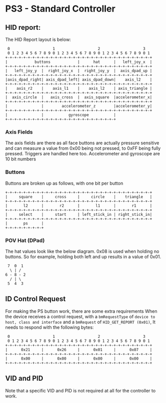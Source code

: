 # PS3 - Standard Controller
## HID report:
The HID Report layout is below:
```
 0                   1                   2                   3
 0 1 2 3 4 5 6 7 8 9 0 1 2 3 4 5 6 7 8 9 0 1 2 3 4 5 6 7 8 9 0 1
+-+-+-+-+-+-+-+-+-+-+-+-+-+-+-+-+-+-+-+-+-+-+-+-+-+-+-+-+-+-+-+-+
|            buttons            |      hat      |   left_joy_x  |
+-+-+-+-+-+-+-+-+-+-+-+-+-+-+-+-+-+-+-+-+-+-+-+-+-+-+-+-+-+-+-+-+
|   left_joy_y  |  right_joy_x  |  right_joy_y  |  axis_dpad_up |
+-+-+-+-+-+-+-+-+-+-+-+-+-+-+-+-+-+-+-+-+-+-+-+-+-+-+-+-+-+-+-+-+
|axis_dpad_right| axis_dpad_left| axis_dpad_down|    axis_l2    |
+-+-+-+-+-+-+-+-+-+-+-+-+-+-+-+-+-+-+-+-+-+-+-+-+-+-+-+-+-+-+-+-+
|    axis_r2    |    axis_l1    |    axis_l2    | axis_triangle |
+-+-+-+-+-+-+-+-+-+-+-+-+-+-+-+-+-+-+-+-+-+-+-+-+-+-+-+-+-+-+-+-+
|  axis_circle  |   axis_cross  |  axis_square  |accelerometer_x|
+-+-+-+-+-+-+-+-+-+-+-+-+-+-+-+-+-+-+-+-+-+-+-+-+-+-+-+-+-+-+-+-+
|               |        accelerometer_z        |accelerometer_y|
+-+-+-+-+-+-+-+-+-+-+-+-+-+-+-+-+-+-+-+-+-+-+-+-+-+-+-+-+-+-+-+-+
|               |           gyroscope           |
+-+-+-+-+-+-+-+-+-+-+-+-+-+-+-+-+-+-+-+-+-+-+-+-+
```
### Axis Fields
The axis fields are there as all face buttons are actually pressure sensitive and can measure a value from 0x00 being not pressed, to 0xFF being fully pressed. Triggers are handled here too.
Accelerometer and gyroscope are 10 bit numbers

### Buttons
Buttons are broken up as follows, with one bit per button

```
+-+-+-+-+-+-+-+-+-+-+-+-+-+-+-+-+-+-+-+-+-+-+-+-+-+-+-+-+-+-+-+-+
|     square    |     cross     |     circle    |    triangle   |
+-+-+-+-+-+-+-+-+-+-+-+-+-+-+-+-+-+-+-+-+-+-+-+-+-+-+-+-+-+-+-+-+
|       l2      |       r2      |       l1      |       r1      |
+-+-+-+-+-+-+-+-+-+-+-+-+-+-+-+-+-+-+-+-+-+-+-+-+-+-+-+-+-+-+-+-+
|     select    |     start     | left_stick_in | right_stick_in|
+-+-+-+-+-+-+-+-+-+-+-+-+-+-+-+-+-+-+-+-+-+-+-+-+-+-+-+-+-+-+-+-+
|       ps      |
+-+-+-+-+-+-+-+-+
```

### POV Hat (DPad)
The hat values look like the below diagram. 0x08 is used when holding no buttons. So for example, holding both left and up results in a value of 0x01.

```
 7  0  1
  \ | /
6 - 8 - 2
  / | \
 5  4  3
```

## ID Control Request
For making the PS button work, there are some extra requirements
When the device receives a control request, with a `bmRequestType` of `device to host, class and interface` and a `bmRequest` of `HID_GET_REPORT (0x01)`, It needs to respond with the following bytes: 
```
 0                   1                   2                   3  
 0 1 2 3 4 5 6 7 8 9 0 1 2 3 4 5 6 7 8 9 0 1 2 3 4 5 6 7 8 9 0 1
+-+-+-+-+-+-+-+-+-+-+-+-+-+-+-+-+-+-+-+-+-+-+-+-+-+-+-+-+-+-+-+-+
|      0x21     |      0x26     |      0x01     |      0x07     |
+-+-+-+-+-+-+-+-+-+-+-+-+-+-+-+-+-+-+-+-+-+-+-+-+-+-+-+-+-+-+-+-+
|      0x00     |      0x00     |      0x00     |      0x00     |
+-+-+-+-+-+-+-+-+-+-+-+-+-+-+-+-+-+-+-+-+-+-+-+-+-+-+-+-+-+-+-+-+
```

## VID and PID
Note that a specific VID and PID is not required at all for the controller to work.
